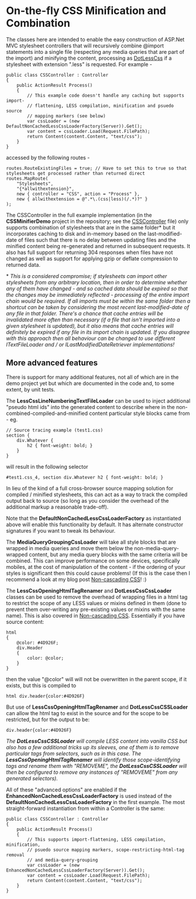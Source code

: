 # On-the-fly CSS Minification and Combination

The classes here are intended to enable the easy construction of ASP.Net MVC stylesheet controllers that will recursively combine @import statements into a single file (respecting any media queries that are part of the import) and minifying the content, processing as [DotLessCss](http://http://www.dotlesscss.org) if a stylesheet with extension ".less" is requested. For example -

    public class CSSController : Controller
    {
        public ActionResult Process()
        {
            // This example code doesn't handle any caching but supports import-
            // flattening, LESS compilation, minification and psuedo source
            // mapping markers (see below)
            var cssLoader = (new DefaultNonCachedLessCssLoaderFactory(Server)).Get();
            var content = cssLoader.Load(Request.FilePath);
            return Content(content.Content, "text/css");
        }
    }

accessed by the following routes -

    routes.RouteExistingFiles = true; // Have to set this to true so that stylesheets get processed rather than returned direct
    routes.MapRoute(
        "Stylesheets",
        "{*allwithextension}",
        new { controller = "CSS", action = "Process" },
        new { allwithextension = @".*\.(css|less)(/.*)?" }
    );

The CSSController in the full example implementation (in the **CSSMinifierDemo** project in the repository; see the [CSSController](https://bitbucket.org/DanRoberts/cssminifier/src/f4b3050b31f0bb9576c5d317b0a9eebfd7667953/CSSMinifierDemo/Controllers/CSSController.cs) file) only supports combination of stylesheets that are in the same folder* but it incorporates caching to disk and in-memory based on the last-modified-date of files such that there is no delay between updating files and the minified content being re-generated and returned in subsequent requests. It also has full support for returning 304 responses when files have not changed as well as support for applying gzip or deflate compression to returned data.

\* _This is a considered compromise; if stylesheets can import other stylesheets from any arbitrary location, then in order to determine whether any of them have changed - and so cached data should be expired so that the changes may be immediately reflected - processing of the entire import chain would be required. If all imports must be within the same folder then a shortcut can be taken by considering the most recent last-modified-date of any file in that folder. There's a chance that cache entries will be invalidated more often than necessary (if a file that isn't imported into a given stylesheet is updated), but it also means that cache entries will definitely be expired if any file in its import chain is updated. If you disagree with this approach then all behaviour can be changed to use different ITextFileLoader and / or ILastModifiedDateRetriever implementations!_

## More advanced features

There is support for many additional features, not all of which are in the demo project yet but which are documented in the code and, to some extent, by unit tests.

The **LessCssLineNumberingTextFileLoader** can be used to inject additional "pseudo html ids" into the generated content to describe where in the non-combined-compiled-and-minified content particular style blocks came from - eg.

    // Source tracing example (test1.css)
    section {
        div.Whatever {
            h2 { font-weight: bold; }
        }
    }

will result in the following selector

    #test1.css_4, section div.Whatever h2 { font-weight: bold; }

In lieu of the kind of a full cross-browser source mapping solution for compiled / minified stylesheets, this can act as a way to track the compiled output back to source (so long as you consider the overhead of the additional markup a reasonable trade-off).

Note that the **DefaultNonCachedLessCssLoaderFactory** as instantiated above will enable this functionality by default. It has alternate constructor signatures if you want to tweak its behaviour.

The **MediaQueryGroupingCssLoader** will take all style blocks that are wrapped in media queries and move them below the non-media-query-wrapped content, but any media query blocks with the same criteria will be combined. This can improve performance on some devices, specifically mobiles, at the cost of manipulation of the content - if the ordering of your styles is significant then this could cause problems! (If this is the case then I recommend a look at my blog post [Non-cascading CSS](http://www.productiverage.com/Read/42)! :)

The **LessCssOpeningHtmlTagRenamer** and **DotLessCssCssLoader** classes can be used to remove the overhead of wrapping files in a html tag to restrict the scope of any LESS values or mixins defined in them (done to prevent them over-writing any pre-existing values or mixins with the same name). This is also covered in [Non-cascading CSS](http://www.productiverage.com/Read/42). Essentially if you have source content:

    html
    {
        @color: #4D926F;
        div.Header
        {
            color: @color;
        }
    }

then the value "@color" will will not be overwritten in the parent scope, if it exists, but this is compiled to

    html div.header{color:#4D926F}

But use of **LessCssOpeningHtmlTagRenamer** and **DotLessCssCSSLoader** can allow the html tag to exist in the source and for the scope to be restricted, but for the output to be:

    div.header{color:#4D926F}

*The **DotLessCssCSSLoader** will compile LESS content into vanilla CSS but also has a few additional tricks up its sleeves, one of them is to remove particular tags from selectors, such as in this case. The **LessCssOpeningHtmlTagRenamer** will identify those scope-identifying tags and rename them with "REMOVEME", the **DotLessCssCSSLoader** will then be configured to remove any instances of "REMOVEME" from any generated selectors).*

All of these "advanced options" are enabled if the **EnhancedNonCachedLessCssLoaderFactory** is used instead of the **DefaultNonCachedLessCssLoaderFactory** in the first example. The most straight-forward instantiation from within a Controller is the same:

    public class CSSController : Controller
    {
        public ActionResult Process()
        {
            // This supports import-flattening, LESS compilation, minification,
            // psuedo source mapping markers, scope-restricting-html-tag removal
            // and media-query-grouping
            var cssLoader = (new EnhancedNonCachedLessCssLoaderFactory(Server)).Get();
            var content = cssLoader.Load(Request.FilePath);
            return Content(content.Content, "text/css");
        }
    }
